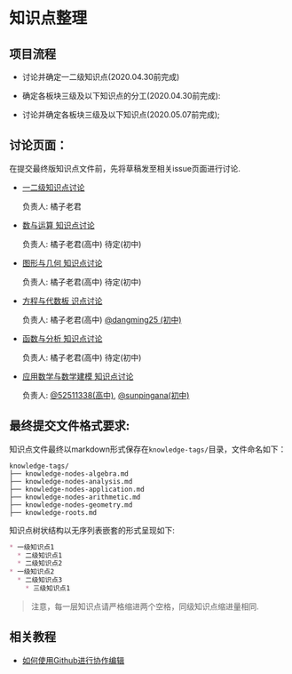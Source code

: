 # 知识点整理

## 项目流程

* 讨论并确定一二级知识点(2020.04.30前完成)

* 确定各板块三级及以下知识点的分工(2020.04.30前完成):

* 讨论并确定各板块三级及以下知识点(2020.05.07前完成);

## 讨论页面：

在提交最终版知识点文件前，先将草稿发至相关issue页面进行讨论.

* [一二级知识点讨论](https://github.com/mathedu4all/mathcrowd-community/issues/3)

    负责人: 橘子老君

* [数与运算 知识点讨论](https://github.com/mathedu4all/mathcrowd-community/issues/9)

    负责人: 橘子老君(高中) 待定(初中)
    
* [图形与几何 知识点讨论](https://github.com/mathedu4all/mathcrowd-community/issues/8)

    负责人: 橘子老君(高中) 待定(初中)

* [方程与代数板 识点讨论](https://github.com/mathedu4all/mathcrowd-community/issues/6)

    负责人: 橘子老君(高中) [@dangming25 (初中)](https://github.com/dangming25) 

* [函数与分析 知识点讨论](https://github.com/mathedu4all/mathcrowd-community/issues/5)

    负责人: 橘子老君(高中) 待定(初中)

* [应用数学与数学建模 知识点讨论](https://github.com/mathedu4all/mathcrowd-community/issues/7)

    负责人: [@52511338(高中)](https://github.com/52511338),  [@sunpingana(初中)](https://github.com/sunpingana)

## 最终提交文件格式要求:

知识点文件最终以markdown形式保存在``knowledge-tags/``目录，文件命名如下：

```
knowledge-tags/
├── knowledge-nodes-algebra.md
├── knowledge-nodes-analysis.md
├── knowledge-nodes-application.md
├── knowledge-nodes-arithmetic.md
├── knowledge-nodes-geometry.md
├── knowledge-roots.md
```

知识点树状结构以无序列表嵌套的形式呈现如下:

```markdown
* 一级知识点1
  * 二级知识点1
  * 二级知识点2
* 一级知识点2
  * 二级知识点3
    * 三级知识点1
```

> 注意，每一层知识点请严格缩进两个空格，同级知识点缩进量相同.

## 相关教程

* [如何使用Github进行协作编辑](http://docs.mathcrowd.cn/howtos/how_to_use_github.html)
